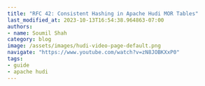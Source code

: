 ```yaml
---
title: "RFC 42: Consistent Hashing in Apache Hudi MOR Tables"
last_modified_at: 2023-10-13T16:54:38.964863-07:00
authors:
- name: Soumil Shah
category: blog
image: /assets/images/hudi-video-page-default.png
navigate: "https://www.youtube.com/watch?v=zN8JOBKXxP0"
tags:
- guide
- apache hudi
---
```

